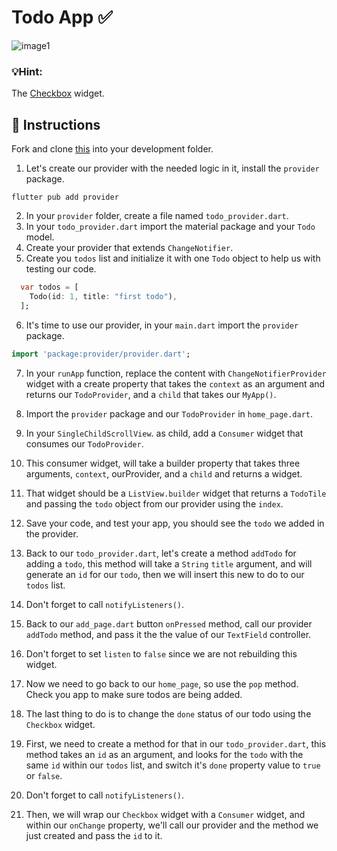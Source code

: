 # Todo App ✅

![image1](https://user-images.githubusercontent.com/84308096/160113038-312e1517-63bb-4c6a-9c4f-8d4c36032e0b.png)

### 💡Hint:

The [Checkbox](https://api.flutter.dev/flutter/material/Checkbox-class.html) widget.

## 🍋 Instructions

Fork and clone [this](https://api.flutter.dev/flutter/material/Checkbox-class.html) into your development folder.

1. Let's create our provider with the needed logic in it, install the `provider` package.

```shell
flutter pub add provider
```

2. In your `provider` folder, create a file named `todo_provider.dart`.
3. In your `todo_provider.dart` import the material package and your `Todo` model.
4. Create your provider that extends `ChangeNotifier`.
5. Create you `todos` list and initialize it with one `Todo` object to help us with testing our code.

```dart
  var todos = [
    Todo(id: 1, title: "first todo"),
  ];
```

6. It's time to use our provider, in your `main.dart` import the `provider` package.

```dart
import 'package:provider/provider.dart';
```

7. In your `runApp` function, replace the content with `ChangeNotifierProvider` widget with a create property that takes the `context` as an argument and returns our `TodoProvider`, and a `child` that takes our `MyApp()`.

8. Import the `provider` package and our `TodoProvider` in `home_page.dart`.

9. In your `SingleChildScrollView`. as child, add a `Consumer` widget that consumes our `TodoProvider`.

10. This consumer widget, will take a builder property that takes three arguments, `context`, ourProvider, and a `child` and returns a widget.

11. That widget should be a `ListView.builder` widget that returns a `TodoTile` and passing the `todo` object from our provider using the `index`.

12. Save your code, and test your app, you should see the `todo` we added in the provider.

13. Back to our `todo_provider.dart`, let's create a method `addTodo` for adding a `todo`, this method will take a `String` `title` argument, and will generate an `id` for our `todo`, then we will insert this new to do to our `todos` list.

14. Don't forget to call `notifyListeners()`.

15. Back to our `add_page.dart` button `onPressed` method, call our provider `addTodo` method, and pass it the the value of our `TextField` controller.

16. Don't forget to set `listen` to `false` since we are not rebuilding this widget.

17. Now we need to go back to our `home_page`, so use the `pop` method. Check you app to make sure todos are being added.

18. The last thing to do is to change the `done` status of our todo using the `Checkbox` widget.

19. First, we need to create a method for that in our `todo_provider.dart`, this method takes an `id` as an argument, and looks for the `todo` with the same `id` within our `todos` list, and switch it's `done` property value to `true` or `false`.

20. Don't forget to call `notifyListeners()`.

21. Then, we will wrap our `Checkbox` widget with a `Consumer` widget, and within our `onChange` property, we'll call our provider and the method we just created and pass the `id` to it.
